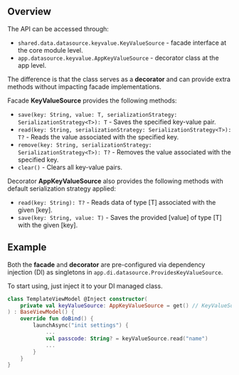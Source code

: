 ## Overview

The API can be accessed through:
- `shared.data.datasource.keyvalue.KeyValueSource` - facade interface at the core module level.
- `app.datasource.keyvalue.AppKeyValueSource` - decorator class at the app level.

The difference is that the class serves as a **decorator** and can provide extra methods without impacting facade implementations.

Facade **KeyValueSource** provides the following methods:

- `save(key: String, value: T, serializationStrategy: SerializationStrategy<T>): T` - Saves the specified key-value pair.
- `read(key: String, serializationStrategy: SerializationStrategy<T>): T?` - Reads the value associated with the specified key.
- `remove(key: String, serializationStrategy: SerializationStrategy<T>): T?` - Removes the value associated with the specified key.
- `clear()` - Clears all key-value pairs.

Decorator **AppKeyValueSource** also provides the following methods with default serialization strategy applied:

- `read(key: String): T?` - Reads data of type [T] associated with the given [key].
- `save(key: String, value: T)` - Saves the provided [value] of type [T] with the given [key].

## Example

Both the **facade** and **decorator** are pre-configured via dependency injection (DI) as singletons in `app.di.datasource.ProvidesKeyValueSource`.

To start using, just inject it to your DI managed class.

```kotlin
class TemplateViewModel @Inject constructor(
    private val keyValueSource: AppKeyValueSource = get() // KeyValueSource
) : BaseViewModel() {
    override fun doBind() {
        launchAsync("init settings") {
            ...
            val passcode: String? = keyValueSource.read("name")
            ...
        }
    }
}
```